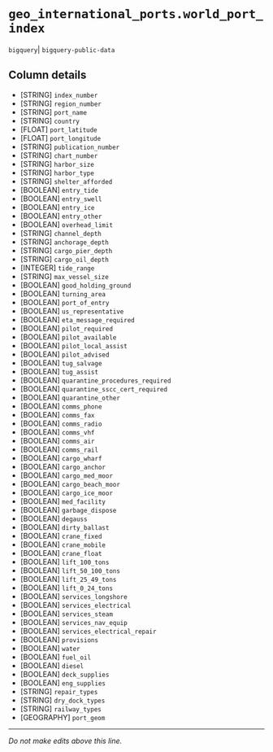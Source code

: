 # `geo_international_ports.world_port_index`
`bigquery`| `bigquery-public-data`

## Column details
* [STRING]    `index_number`
* [STRING]    `region_number`
* [STRING]    `port_name`
* [STRING]    `country`
* [FLOAT]     `port_latitude`
* [FLOAT]     `port_longitude`
* [STRING]    `publication_number`
* [STRING]    `chart_number`
* [STRING]    `harbor_size`
* [STRING]    `harbor_type`
* [STRING]    `shelter_afforded`
* [BOOLEAN]   `entry_tide`
* [BOOLEAN]   `entry_swell`
* [BOOLEAN]   `entry_ice`
* [BOOLEAN]   `entry_other`
* [BOOLEAN]   `overhead_limit`
* [STRING]    `channel_depth`
* [STRING]    `anchorage_depth`
* [STRING]    `cargo_pier_depth`
* [STRING]    `cargo_oil_depth`
* [INTEGER]   `tide_range`
* [STRING]    `max_vessel_size`
* [BOOLEAN]   `good_holding_ground`
* [BOOLEAN]   `turning_area`
* [BOOLEAN]   `port_of_entry`
* [BOOLEAN]   `us_representative`
* [BOOLEAN]   `eta_message_required`
* [BOOLEAN]   `pilot_required`
* [BOOLEAN]   `pilot_available`
* [BOOLEAN]   `pilot_local_assist`
* [BOOLEAN]   `pilot_advised`
* [BOOLEAN]   `tug_salvage`
* [BOOLEAN]   `tug_assist`
* [BOOLEAN]   `quarantine_procedures_required`
* [BOOLEAN]   `quarantine_sscc_cert_required`
* [BOOLEAN]   `quarantine_other`
* [BOOLEAN]   `comms_phone`
* [BOOLEAN]   `comms_fax`
* [BOOLEAN]   `comms_radio`
* [BOOLEAN]   `comms_vhf`
* [BOOLEAN]   `comms_air`
* [BOOLEAN]   `comms_rail`
* [BOOLEAN]   `cargo_wharf`
* [BOOLEAN]   `cargo_anchor`
* [BOOLEAN]   `cargo_med_moor`
* [BOOLEAN]   `cargo_beach_moor`
* [BOOLEAN]   `cargo_ice_moor`
* [BOOLEAN]   `med_facility`
* [BOOLEAN]   `garbage_dispose`
* [BOOLEAN]   `degauss`
* [BOOLEAN]   `dirty_ballast`
* [BOOLEAN]   `crane_fixed`
* [BOOLEAN]   `crane_mobile`
* [BOOLEAN]   `crane_float`
* [BOOLEAN]   `lift_100_tons`
* [BOOLEAN]   `lift_50_100_tons`
* [BOOLEAN]   `lift_25_49_tons`
* [BOOLEAN]   `lift_0_24_tons`
* [BOOLEAN]   `services_longshore`
* [BOOLEAN]   `services_electrical`
* [BOOLEAN]   `services_steam`
* [BOOLEAN]   `services_nav_equip`
* [BOOLEAN]   `services_electrical_repair`
* [BOOLEAN]   `provisions`
* [BOOLEAN]   `water`
* [BOOLEAN]   `fuel_oil`
* [BOOLEAN]   `diesel`
* [BOOLEAN]   `deck_supplies`
* [BOOLEAN]   `eng_supplies`
* [STRING]    `repair_types`
* [STRING]    `dry_dock_types`
* [STRING]    `railway_types`
* [GEOGRAPHY] `port_geom`

-------------------------------------------------------------------------------
*Do not make edits above this line.*
